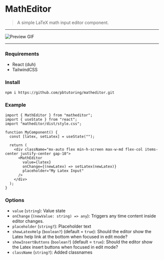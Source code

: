 # MathEditor

> A simple LaTeX math input editor component.

---

![Preview GIF](https://i.ibb.co/bgF4W2G/CPT2410101313-448x321.gif)

---

### Requirements

- React (duh)
- TailwindCSS

### Install

```bash
npm i https://github.com/pbtutoring/matheditor.git
```

### Example

```tsx
import { MathEditor } from "matheditor";
import { useState } from "react";
import "matheditor/dist/style.css";

function MyComponent() {
  const [latex, setLatex] = useState("");

  return (
    <div className="mx-auto flex min-h-screen max-w-md flex-col items-center justify-center gap-10">
      <MathEditor
        value={latex}
        onChange={(newLatex) => setLatex(newLatex)}
        placeholder="My Latex Input"
      />
    </div>
  );
}
```

### Options

- `value` (`string`): Value state
- `onChange` (`(newValue: string) => any`): Triggers any time content inside editor changes.
- `placeholder` (`string?`): Placeholder text
- `showLatexHelp` (`boolean?`) (default = `true`): Should the editor show the Latex help link at the bottom when focused in edit mode?
- `showInsertButtons` (`boolean?`) (default = `true`): Should the editor show the Latex insert buttons when focused in edit mode?
- `className` (`string?`): Added classnames
